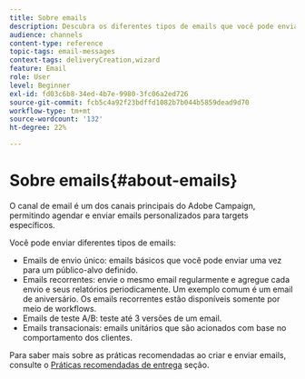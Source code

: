 ```yaml
---
title: Sobre emails
description: Descubra os diferentes tipos de emails que você pode enviar com o Adobe Campaign.
audience: channels
content-type: reference
topic-tags: email-messages
context-tags: deliveryCreation,wizard
feature: Email
role: User
level: Beginner
exl-id: fd03c6b8-34ed-4b7e-9980-3fc06a2ed726
source-git-commit: fcb5c4a92f23bdffd1082b7b044b5859dead9d70
workflow-type: tm+mt
source-wordcount: '132'
ht-degree: 22%

---
```


# Sobre emails{#about-emails}

O canal de email é um dos canais principais do Adobe Campaign, permitindo agendar e enviar emails personalizados para targets específicos.

Você pode enviar diferentes tipos de emails:

* Emails de envio único: emails básicos que você pode enviar uma vez para um público-alvo definido.
* Emails recorrentes: envie o mesmo email regularmente e agregue cada envio e seus relatórios periodicamente. Um exemplo comum é um email de aniversário. Os emails recorrentes estão disponíveis somente por meio de workflows.
* Emails de teste A/B: teste até 3 versões de um email.
* Emails transacionais: emails unitários que são acionados com base no comportamento dos clientes.

Para saber mais sobre as práticas recomendadas ao criar e enviar emails, consulte o [Práticas recomendadas de entrega](../../sending/using/delivery-best-practices.md) seção.
